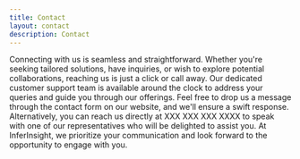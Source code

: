 ```yaml
---
title: Contact
layout: contact
description: Contact
---
```


Connecting with us is seamless and straightforward. Whether you're seeking tailored solutions, have inquiries, or wish to explore potential collaborations, reaching us is just a click or call away. Our dedicated customer support team is available around the clock to address your queries and guide you through our offerings. Feel free to drop us a message through the contact form on our website, and we'll ensure a swift response. Alternatively, you can reach us directly at XXX XXX XXX XXXX to speak with one of our representatives who will be delighted to assist you. At InferInsight, we prioritize your communication and look forward to the opportunity to engage with you.
